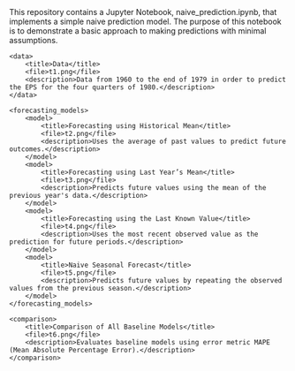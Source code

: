 <project>
    <title>Naive Prediction</title>
    <description>
        This repository contains a Jupyter Notebook, <file>naive_prediction.ipynb</file>, 
        that implements a simple naive prediction model. The purpose of this notebook 
        is to demonstrate a basic approach to making predictions with minimal assumptions.
    </description>

    <data>
        <title>Data</title>
        <file>t1.png</file>
        <description>Data from 1960 to the end of 1979 in order to predict the EPS for the four quarters of 1980.</description>
    </data>

    <forecasting_models>
        <model>
            <title>Forecasting using Historical Mean</title>
            <file>t2.png</file>
            <description>Uses the average of past values to predict future outcomes.</description>
        </model>
        <model>
            <title>Forecasting using Last Year’s Mean</title>
            <file>t3.png</file>
            <description>Predicts future values using the mean of the previous year's data.</description>
        </model>
        <model>
            <title>Forecasting using the Last Known Value</title>
            <file>t4.png</file>
            <description>Uses the most recent observed value as the prediction for future periods.</description>
        </model>
        <model>
            <title>Naive Seasonal Forecast</title>
            <file>t5.png</file>
            <description>Predicts future values by repeating the observed values from the previous season.</description>
        </model>
    </forecasting_models>

    <comparison>
        <title>Comparison of All Baseline Models</title>
        <file>t6.png</file>
        <description>Evaluates baseline models using error metric MAPE (Mean Absolute Percentage Error).</description>
    </comparison>
</project>
